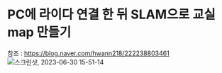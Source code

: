 # PC에 라이다 연결 한 뒤 SLAM으로 교실 map 만들기
참조 : https://blog.naver.com/hwann218/222238803461
![스크린샷, 2023-06-30 15-51-14](https://github.com/ajhwan/Yeonhee_Project/assets/129160008/e59dd58b-b59d-44a8-849e-19ed138b85f2)
